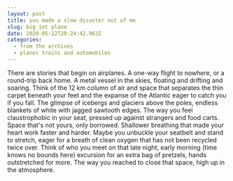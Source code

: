 ```yaml
---
layout: post
title: you made a slow disaster out of me
slug: big jet plane
date: 2020-05-22T20:24:42.963Z
categories:
  - from the archives
  - planes trains and automobiles
---
```

There are stories that begin on airplanes. A one-way flight to nowhere, or a round-trip back home. A metal vessel in the skies, floating and drifting and soaring. Think of the 12 km column of air and space that separates the thin carpet beneath your feet and the expanse of the Atlantic eager to catch you if you fall. The glimpse of icebergs and glaciers above the poles, endless blankets of white with jagged sawtooth edges. The way you feel claustrophobic in your seat, pressed up against strangers and food carts. Space that's not yours, only borrowed. Shallower breathing that made your heart work faster and harder. Maybe you unbuckle your seatbelt and stand to stretch, eager for a breath of clean oxygen that has not been recycled twice over. Think of who you meet on that late night, early morning (time knows no bounds here) excursion for an extra bag of pretzels, hands outstretched for more. The way you reached to close that space, high up in the atmosphere.